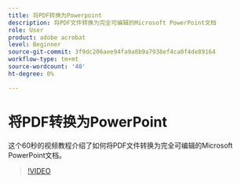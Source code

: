 ```yaml
---
title: 将PDF转换为Powerpoint
description: 将PDF文件转换为完全可编辑的Microsoft PowerPoint文档
role: User
product: adobe acrobat
level: Beginner
source-git-commit: 3f9dc206aee94fa9a8b9a7938ef4ca0f4de89164
workflow-type: tm+mt
source-wordcount: '40'
ht-degree: 0%

---
```


# 将PDF转换为PowerPoint

这个60秒的视频教程介绍了如何将PDF文件转换为完全可编辑的Microsoft PowerPoint文档。

>[!VIDEO](https://video.tv.adobe.com/v/342629?quality=12&learn=on&hidetitle=true)
